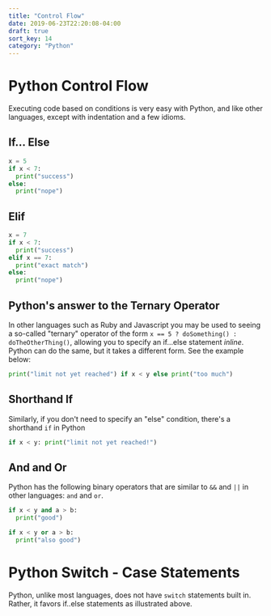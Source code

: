 ```yaml
---
title: "Control Flow"
date: 2019-06-23T22:20:08-04:00
draft: true
sort_key: 14
category: "Python"
---
```

# Python Control Flow
Executing code based on conditions is very easy with Python, and like other
languages, except with indentation and a few idioms.

## If... Else

```python
x = 5
if x < 7:
  print("success")
else:
  print("nope")
```

## Elif

```python
x = 7
if x < 7:
  print("success")
elif x == 7:
  print("exact match")
else:
  print("nope")
```

## Python's answer to the Ternary Operator

In other languages such as Ruby and Javascript you may be used to seeing a so-called
"ternary" operator of the form `x == 5 ? doSomething() : doTheOtherThing()`,
allowing you to specify an if...else statement *inline*. Python can do the same,
but it takes a different form. See the example below:

```python
print("limit not yet reached") if x < y else print("too much")
```

## Shorthand If

Similarly, if you don't need to specify an "else" condition, there's a shorthand
`if` in Python

```python
if x < y: print("limit not yet reached!")
```

## And and Or
Python has the following binary operators that are similar to `&&` and `||` in
other languages: `and` and `or`.

```python
if x < y and a > b:
  print("good")
```

```python
if x < y or a > b:
  print("also good")
```

# Python Switch - Case Statements

Python, unlike most languages, does not have `switch` statements built in. Rather,
it favors if..else statements as illustrated above. 
